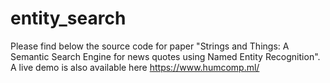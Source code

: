 # entity_search

Please find below the source code for paper "Strings and Things: A Semantic Search Engine for news quotes using Named Entity Recognition". A live demo is also available here https://www.humcomp.ml/
